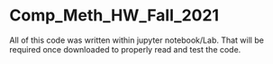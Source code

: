 # Comp_Meth_HW_Fall_2021
All of this code was written within jupyter notebook/Lab. That will be required once downloaded to properly read and test the code.
